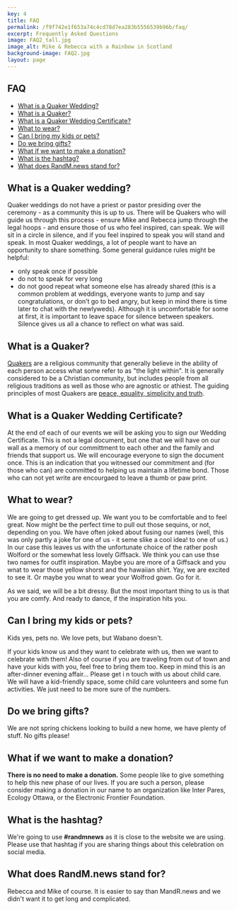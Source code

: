 ```yaml
---
key: 4
title: FAQ
permalink: /f9f742e1f653a74c4cd78d7ea283b5556539b96b/faq/
excerpt: Frequently Asked Questions
image: FAQ2_tall.jpg
image_alt: Mike & Rebecca with a Rainbow in Scotland
background-image: FAQ2.jpg
layout: page
---
```



## FAQ

- [What is a Quaker Wedding?](#what-is-a-quaker-wedding)
- [What is a Quaker?](#what-is-a-quaker)
- [What is a Quaker Wedding Certificate?](#what-is-a-quaker-wedding-certificate)
- [What to wear?](#what-to-wear)
- [Can I bring my kids or pets?](#can-i-bring-my-kids-or-pets)
- [Do we bring gifts?](#do-we-bring-gifts)
- [What if we want to make a donation?](#what-if-we-want-to-make-a-donation)
- [What is the hashtag?](#what-is-the-hashtag)
- [What does RandM.news stand for?](#what-does-randmnews-stand-for)

## What is a Quaker wedding?

Quaker weddings do not have a priest or pastor presiding over the ceremony - as a community this is up to us. There will be Quakers who will guide us through this process - ensure Mike and Rebecca jump through the legal hoops - and ensure those of us who feel inspired, can speak. We will sit in a circle in silence, and if you feel inspired to speak you will stand and speak. In most Quaker weddings, a lot of people want to have an opportunity to share something. Some general guidance rules might be helpful:
-	only speak once if possible
-	do not to speak for very long
-	do not good repeat what someone else has already shared (this is a common problem at weddings, everyone wants to jump and say congratulations, or don’t go to bed angry, but keep in mind there is time later to chat with the newlyweds).
Although it is uncomfortable for some at first, it is important to leave space for silence between speakers. Silence gives us all a chance to reflect on what was said.
 

## What is a Quaker?

[Quakers](http://quaker.ca/who-we-are/beliefs/) are a religious community that generally believe in the ability of each person access what some refer to as "the light within". It is generally considered to be a Christian community, but includes people from all religious traditions as well as those who are agnostic or athiest. The guiding principles of most Quakers are [peace, equality, simplicity and truth](https://www.quaker.org.uk/about-quakers/our-values). 

## What is a Quaker Wedding Certificate?

At the end of each of our events we will be asking you to sign our Wedding Certificate. This is not a legal document, but one that we will have on our wall as a memory of our committment to each other and the family and friends that support us. We will encourage everyone to sign the document once. This is an indication that you witnessed our commitment and (for those who can) are committed to helping us maintain a lifetime bond. Those who can not yet write are encourgaed to leave a thumb or paw print.

## What to wear?

We are going to get dressed up. We want you to be comfortable and to feel great. Now might be the perfect time to pull out those sequins, or not, depending on you. We have often joked about fusing our names (well, this was only partly a joke for one of us - it seme slike a cool idea! to one of us.) In our case this leaves us with the unfortunate choice of the rather posh Wolford or the somewhat less lovely Giffsack. We think you can use thse two names for outfit inspiration. Maybe you are more of a Giffsack and you wnat to wear those yellow shorst and the hawaiian shirt. Yay, we are excited to see it. Or maybe you wnat to wear your Wolfrod gown. Go for it.

As we said, we will be a bit dressy. But the most important thing to us is that you are comfy. And ready to dance, if the inspiration hits you.

## Can I bring my kids or pets?

Kids yes, pets no. We love pets, but Wabano doesn't. 

If your kids know us and they want to celebrate with us, then we want to celebrate with them! Also of course if you are traveling from out of town and have your kids with you, feel free to bring them too. Keep in mind this is an after-dinner evening affair... Please get i n touch with us about child care.  We will have a kid-friendly space, some child care volunteers and some fun activities. We just need to be more sure of the numbers.

## Do we bring gifts?

We are not spring chickens looking to build a new home, we have plenty of stuff. No gifts please! 

## What if we want to make a donation?

**There is no need to make a donation.**  Some people like to give something to help this new phase of our lives.  If you are such a person, please consider making a donation in our name to an organization like Inter Pares, Ecology Ottawa, or the Electronic Frontier Foundation.

## What is the hashtag?

We're going to use **#randmnews** as it is close to the website we are using.  Please use that hashtag if you are sharing things about this celebration on social media.

## What does RandM.news stand for?

Rebecca and Mike of course. It is easier to say than MandR.news and we didn't want it to get long and complicated.
